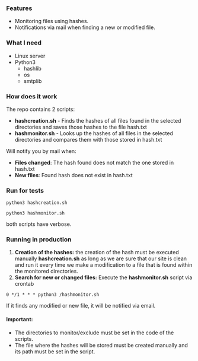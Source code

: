 ### Features

- Monitoring files using hashes.
- Notifications via mail when finding a new or modified file.

### What I need

+ Linux server
+ Python3
    + hashlib
    + os
    + smtplib

### How does it work

The repo contains 2 scripts:

- **hashcreation.sh** - Finds the hashes of all files found in the selected directories and saves those hashes to the file hash.txt
- **hashmonitor.sh** - Looks up the hashes of all files in the selected directories and compares them with those stored in hash.txt

Will notify you by mail when:

- **Files changed**: The hash found does not match the one stored in hash.txt
- **New files**: Found hash does not exist in hash.txt

### Run for tests

`python3 hashcreation.sh`

`python3 hashmonitor.sh`

both scripts have verbose.

### Running in production

1. **Creation of the hashes:** the creation of the hash must be executed manually **hashcreation.sh** as long as we are sure that our site is clean and run it every time we make a modification to a file that is found within the monitored directories.
2. **Search for new or changed files:** Execute the **hashmonitor.sh** script via crontab

`0 */1 * * * python3 /hashmonitor.sh`

If it finds any modified or new file, it will be notified via email.

#### Important:
- The directories to monitor/exclude must be set in the code of the scripts.
- The file where the hashes will be stored must be created manually and its path must be set in the script.